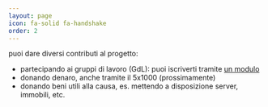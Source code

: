 ```yaml
---
layout: page
icon: fa-solid fa-handshake
order: 2
---
```


puoi dare diversi contributi al progetto:
* partecipando ai gruppi di lavoro (GdL): puoi iscriverti tramite [un modulo](https://docs.google.com/forms/d/e/1FAIpQLSdWiNpDI1ONwwBGYpm7DfZ0YIQWpuGTrbOgPIkhYmWho6I60A/viewform?usp=dialog)
* donando denaro, anche tramite il 5x1000 (prossimamente)
* donando beni utili alla causa, es. mettendo a disposizione server, immobili, etc.
